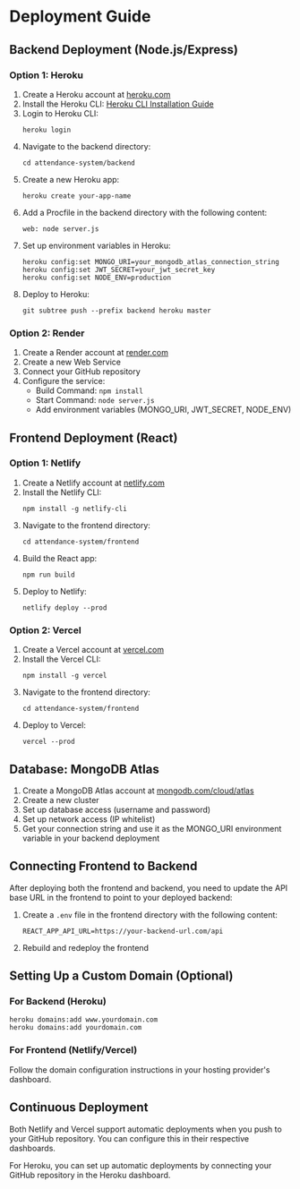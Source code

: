 # Deployment Guide

## Backend Deployment (Node.js/Express)

### Option 1: Heroku

1. Create a Heroku account at [heroku.com](https://heroku.com)
2. Install the Heroku CLI: [Heroku CLI Installation Guide](https://devcenter.heroku.com/articles/heroku-cli)
3. Login to Heroku CLI:
   ```
   heroku login
   ```
4. Navigate to the backend directory:
   ```
   cd attendance-system/backend
   ```
5. Create a new Heroku app:
   ```
   heroku create your-app-name
   ```
6. Add a Procfile in the backend directory with the following content:
   ```
   web: node server.js
   ```
7. Set up environment variables in Heroku:
   ```
   heroku config:set MONGO_URI=your_mongodb_atlas_connection_string
   heroku config:set JWT_SECRET=your_jwt_secret_key
   heroku config:set NODE_ENV=production
   ```
8. Deploy to Heroku:
   ```
   git subtree push --prefix backend heroku master
   ```

### Option 2: Render

1. Create a Render account at [render.com](https://render.com)
2. Create a new Web Service
3. Connect your GitHub repository
4. Configure the service:
   - Build Command: `npm install`
   - Start Command: `node server.js`
   - Add environment variables (MONGO_URI, JWT_SECRET, NODE_ENV)

## Frontend Deployment (React)

### Option 1: Netlify

1. Create a Netlify account at [netlify.com](https://netlify.com)
2. Install the Netlify CLI:
   ```
   npm install -g netlify-cli
   ```
3. Navigate to the frontend directory:
   ```
   cd attendance-system/frontend
   ```
4. Build the React app:
   ```
   npm run build
   ```
5. Deploy to Netlify:
   ```
   netlify deploy --prod
   ```

### Option 2: Vercel

1. Create a Vercel account at [vercel.com](https://vercel.com)
2. Install the Vercel CLI:
   ```
   npm install -g vercel
   ```
3. Navigate to the frontend directory:
   ```
   cd attendance-system/frontend
   ```
4. Deploy to Vercel:
   ```
   vercel --prod
   ```

## Database: MongoDB Atlas

1. Create a MongoDB Atlas account at [mongodb.com/cloud/atlas](https://www.mongodb.com/cloud/atlas)
2. Create a new cluster
3. Set up database access (username and password)
4. Set up network access (IP whitelist)
5. Get your connection string and use it as the MONGO_URI environment variable in your backend deployment

## Connecting Frontend to Backend

After deploying both the frontend and backend, you need to update the API base URL in the frontend to point to your deployed backend:

1. Create a `.env` file in the frontend directory with the following content:
   ```
   REACT_APP_API_URL=https://your-backend-url.com/api
   ```
2. Rebuild and redeploy the frontend

## Setting Up a Custom Domain (Optional)

### For Backend (Heroku)

```
heroku domains:add www.yourdomain.com
heroku domains:add yourdomain.com
```

### For Frontend (Netlify/Vercel)

Follow the domain configuration instructions in your hosting provider's dashboard.

## Continuous Deployment

Both Netlify and Vercel support automatic deployments when you push to your GitHub repository. You can configure this in their respective dashboards.

For Heroku, you can set up automatic deployments by connecting your GitHub repository in the Heroku dashboard.